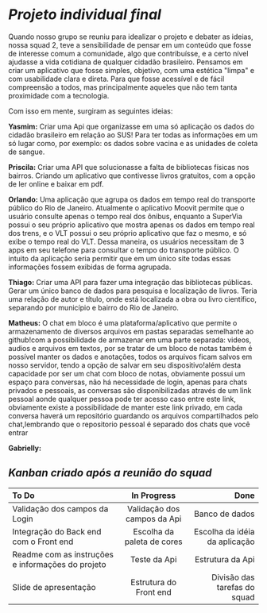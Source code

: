 # *Projeto individual final*

Quando nosso grupo se reuniu para idealizar o projeto e debater as ideias, nossa squad 2, teve a sensibilidade de pensar em um conteúdo
que fosse de interesse comum a comunidade, algo que contribuísse, e a certo nível ajudasse a vida cotidiana de qualquer cidadão brasileiro.
Pensamos em criar um aplicativo que fosse simples, objetivo, com uma estética "limpa" e com usabilidade clara e direta. Para que fosse acessível e de
fácil compreensão a todos, mas principalmente aqueles que não tem tanta proximidade com a tecnologia.

Com isso em mente, surgiram as seguintes ideias:


**Yasmim:** Criar uma Api que organizasse em uma só aplicação os dados do cidadão brasileiro em relação ao SUS! Para ter todas as informações em um só lugar como, por exemplo: os dados sobre vacina e as unidades de coleta de sangue.

**Priscila:** Criar uma API que solucionasse a falta de bibliotecas físicas nos bairros. Criando um aplicativo que contivesse livros gratuitos, com a opção de ler online e baixar em pdf.

**Orlando:** Uma aplicação que agrupa os dados em tempo real do transporte público do Rio de Janeiro. Atualmente o aplicativo Moovit permite que o usuário consulte apenas o tempo real dos ônibus, enquanto a SuperVia possui o seu próprio aplicativo que mostra apenas os dados em tempo real dos trens, e o VLT possui o seu próprio aplicativo que faz o mesmo, e só exibe o tempo real do VLT. Dessa maneira, os usuários necessitam de 3 apps em seu telefone para consultar o tempo do transporte público. O intuito da aplicação seria permitir que em um único site todas essas informações fossem exibidas de forma agrupada.

**Thiago:** Criar uma API para fazer uma integração das bibliotecas públicas. Gerar um único banco de dados para pesquisa e localização de livros.
Teria uma relação de autor e título, onde está localizada a obra ou livro científico, separando por município e bairro do Rio de Janeiro.

**Matheus:** O chat em bloco é uma plataforma/aplicativo que permite o armazenamento de diversos arquivos em pastas separadas semelhante ao github!com a possibilidade de armazenar em uma parte separada: videos, audios e arquivos em textos, por se tratar de um bloco de notas também é possível manter os dados e anotações, todos os arquivos ficam salvos em nosso servidor, tendo a opção de salvar em seu dispositivo!além desta capacidade por ser um chat com bloco de notas, obviamente possui um espaço para conversas, não há necessidade de login, apenas para chats privados e pessoais, as conversas são disponibilizadas através de um link pessoal aonde qualquer pessoa pode ter acesso caso entre este link, obviamente existe a possibilidade de manter este link privado, em cada conversa haverá um repositório guardando os arquivos compartilhados pelo chat,lembrando que o repositorio pessoal é separado dos chats que você entrar

**Gabrielly:**


## *Kanban criado após a reunião do squad*
     
     
|    To Do  |  In Progress  |      Done |
| :------------ |      :---------------:|          -----:|
|Validação dos campos da Login |Validação dos campos da Api|Banco de dados |
|Integração do Back end com o Front end |Escolha da paleta de cores    |Escolha da idéia da aplicação |
|Readme com as instruções e informações do projeto |Teste da Api|Estrutura da Api |
|Slide de apresentação |Estrutura do Front end|Divisão das tarefas do squad|
